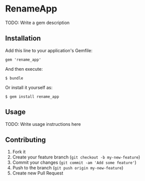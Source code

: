 # RenameApp

TODO: Write a gem description

## Installation

Add this line to your application's Gemfile:

    gem 'rename_app'

And then execute:

    $ bundle

Or install it yourself as:

    $ gem install rename_app

## Usage

TODO: Write usage instructions here

## Contributing

1. Fork it
2. Create your feature branch (`git checkout -b my-new-feature`)
3. Commit your changes (`git commit -am 'Add some feature'`)
4. Push to the branch (`git push origin my-new-feature`)
5. Create new Pull Request
